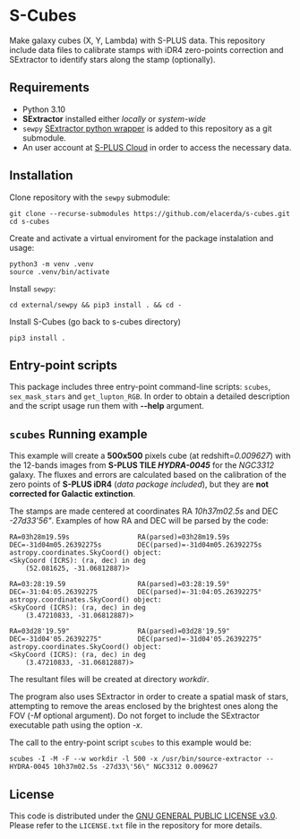 # S-Cubes

Make galaxy cubes (X, Y, Lambda) with S-PLUS data. This repository include data files to calibrate stamps with iDR4 zero-points correction and SExtractor to identify stars along the stamp (optionally). 

## Requirements

- Python 3.10
- **SExtractor** installed either *locally* or *system-wide*
- `sewpy` [SExtractor python wrapper](https://github.com/megalut/sewpy) is added to this repository as a git submodule.
- An user account at [S-PLUS Cloud](https://splus.cloud/) in order to access the necessary data.

## Installation

Clone repository with the `sewpy` submodule:

```console
git clone --recurse-submodules https://github.com/elacerda/s-cubes.git
cd s-cubes
```

Create and activate a virtual enviroment for the package instalation and usage:

```console
python3 -m venv .venv
source .venv/bin/activate
```

Install `sewpy`:

```console
cd external/sewpy && pip3 install . && cd -
```

Install S-Cubes (go back to s-cubes directory)

```console
pip3 install .

```

## Entry-point scripts

This package includes three entry-point command-line scripts: `scubes`, `sex_mask_stars` and `get_lupton_RGB`. In order to obtain a detailed description and the script usage run them with **--help** argument.

## `scubes` Running example

This example will create a **500x500** pixels cube (at redshift=*0.009627*) with the 12-bands images from **S-PLUS TILE _HYDRA-0045_** for the *NGC3312* galaxy. The fluxes and errors are calculated based on the calibration of the zero points of **S-PLUS iDR4** (*data package included*), but they are **not corrected for Galactic extinction**.

The stamps are made centered at coordinates RA *10h37m02.5s* and DEC *-27d33'56"*. Examples of how RA and DEC will be parsed by the code:

    RA=03h28m19.59s                 RA(parsed)=03h28m19.59s
    DEC=-31d04m05.26392275s         DEC(parsed)=-31d04m05.26392275s
    astropy.coordinates.SkyCoord() object:
    <SkyCoord (ICRS): (ra, dec) in deg
        (52.081625, -31.06812887)>

    RA=03:28:19.59                  RA(parsed)=03:28:19.59°
    DEC=-31:04:05.26392275          DEC(parsed)=-31:04:05.26392275°
    astropy.coordinates.SkyCoord() object:
    <SkyCoord (ICRS): (ra, dec) in deg
        (3.47210833, -31.06812887)>

    RA=03d28'19.59"                 RA(parsed)=03d28'19.59"
    DEC=-31d04'05.26392275"         DEC(parsed)=-31d04'05.26392275"
    astropy.coordinates.SkyCoord() object:
    <SkyCoord (ICRS): (ra, dec) in deg
        (3.47210833, -31.06812887)>

The resultant files will be created at directory *workdir*. 

The program also uses SExtractor in order to create a spatial mask of stars, attempting to remove the areas enclosed by the brightest ones along the FOV (*-M* optional argument). Do not forget to include the SExtractor executable path using the option *-x*.

The call to the entry-point script `scubes` to this example would be:

```console
scubes -I -M -F --w workdir -l 500 -x /usr/bin/source-extractor -- HYDRA-0045 10h37m02.5s -27d33\'56\" NGC3312 0.009627
```

## License

This code is distributed under the [GNU GENERAL PUBLIC LICENSE v3.0](LICENSE). Please refer to the `LICENSE.txt` file in the repository for more details.
